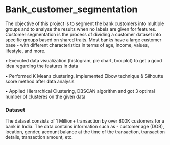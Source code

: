 # Bank_customer_segmentation
The objective of this project is to segment the bank customers into multiple groups and to analyse the results when no labels are given for features.
Customer segmentation is the process of dividing a customer dataset into specific groups based on shared traits. Most banks have a large customer base - with different characteristics in terms of age, income, values, lifestyle, and more. 

• Executed data visualization (histogram, pie chart, box plot) to get a good idea regarding the features in data 

• Performed K Means clustering, implemented Elbow technique & Silhoutte score method after data analysis 

• Applied Hierarchical Clustering, DBSCAN algorithm and got 3 optimal number of clusteres on the given data
### Dataset
The dataset consists of 1 Million+ transaction by over 800K customers for a bank in India. The data contains information such as - customer age (DOB), location, gender, account balance at the time of the transaction, transaction details, transaction amount, etc.
